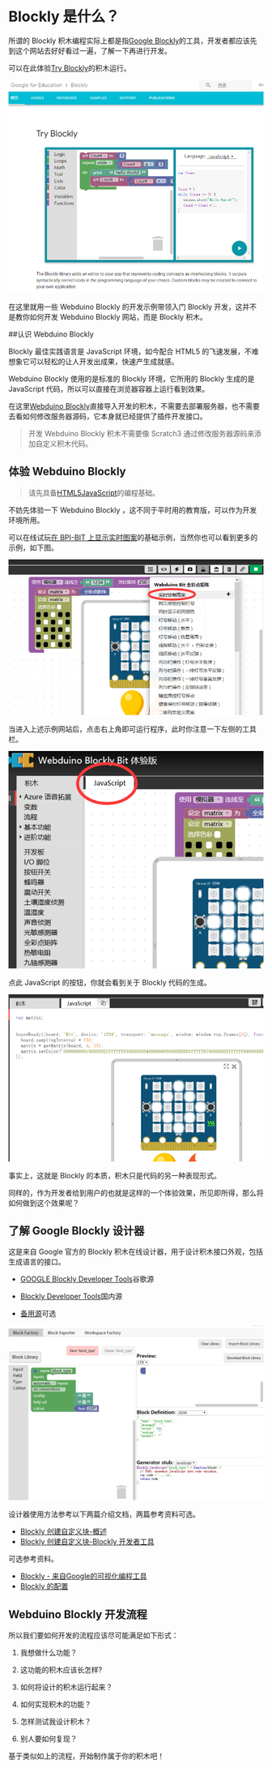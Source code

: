 # Blockly 是什么？

所谓的 Blockly 积木编程实际上都是指[Google Blockly](https://developers.google.cn/blockly)的工具，开发者都应该先到这个网站去好好看过一遍，了解一下再进行开发。

可以在此体验[Try Blockly](https://developers.google.cn/blockly)的积木运行。

![](../assets/webduino_dev/mechanism/blockly_to_code.png)

在这里就用一些 Webduino Blockly 的开发示例带领入门 Blockly 开发，这并不是教你如何开发 Webduino Blockly 网站，而是 Blockly 积木。

##认识 Webduino Blockly 

Blockly 最佳实践语言是 JavaScript 环境，如今配合 HTML5 的飞速发展，不难想象它可以轻松的让人开发出成果，快速产生成就感。

Webduino Blockly 使用的是标准的 Blockly 环境，它所用的 Blockly 生成的是 JavaScript 代码，所以可以直接在浏览器容器上运行看到效果。

在这里[Webduino Blockly](https://bit.webduino.com.cn/blockly/?lang=zh-hans)直接导入开发的积木，不需要去部署服务器，也不需要去看如何修改服务器源码，它本身就已经提供了插件开发接口。

> 开发 Webduino Blockly 积木不需要像 Scratch3 通过修改服务器源码来添加自定义积木代码。

## 体验 Webduino Blockly 

> 请先具备[HTML5](https://www.runoob.com/html/html-tutorial.html)[JavaScript](https://www.runoob.com/js/js-tutorial.html)的编程基础。

不妨先体验一下 Webduino Blockly ，这不同于平时用的教育版，可以作为开发环境所用。

可以在线试玩[在 BPI-BIT 上显示实时图案](https://bit.webduino.com.cn/blockly/#qZzEn0JaL1)的基础示例，当然你也可以看到更多的示例，如下图。

![](../assets/webduino_dev/mechanism/blockly_demo.png)

当进入上述示例网站后，点击右上角即可运行程序，此时你注意一下左侧的工具栏。

![](../assets/webduino_dev/mechanism/blockly_list.png)

点此 JavaScript 的按钮，你就会看到关于 Blockly 代码的生成。

![](../assets/webduino_dev/mechanism/blockly_code.png)

事实上，这就是 Blockly 的本质，积木只是代码的另一种表现形式。

同样的，作为开发者给到用户的也就是这样的一个体验效果，所见即所得，那么将如何做到这个效果呢？

## 了解 Google Blockly 设计器

这是来自 Google 官方的 Blockly 积木在线设计器，用于设计积木接口外观，包括生成语言的接口。

- [GOOGLE Blockly Developer Tools](https://blockly-demo.appspot.com/static/demos/blockfactory/index.html)谷歌源

- [Blockly Developer Tools](http://walkline.wang/blockly/blockfactory)国内源

- [备用源](https://blockly.yelvlab.cn/google/blockly/demos/blockfactory/index.html?tdsourcetag=s_pctim_aiomsg)可选

![](../assets/webduino_dev/images/blockly_developer.png)

设计器使用方法参考以下两篇介绍文档，两篇参考资料可选。

- [Blockly 创建自定义块-概述](https://itbilu.com/other/relate/H1huYbEWQ.html)
- [Blockly 创建自定义块-Blockly 开发者工具](https://itbilu.com/other/relate/r1IhFZV-X.html)

可选参考资料。

- [Blockly - 来自Google的可视化编程工具](https://itbilu.com/other/relate/4JL8NjUP7.html)
- [Blockly 的配置](https://itbilu.com/other/relate/Ek5ePdjdX.html)

## Webduino Blockly 开发流程

所以我们要如何开发的流程应该尽可能满足如下形式：

1. 我想做什么功能？

2. 这功能的积木应该长怎样?

3. 如何将设计的积木运行起来？

4. 如何实现积木的功能？

5. 怎样测试我设计积木？

6. 别人要如何复现？

基于类似如上的流程，开始制作属于你的积木吧！
